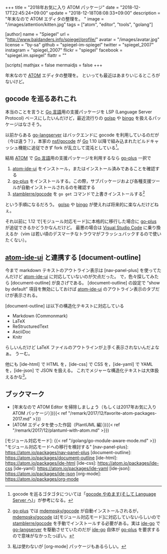 +++
title = "2018年お気に入り ATOM パッケージ"
date = "2018-12-17T22:45:24+09:00"
update = "2018-12-18T08:08:33+09:00"
description = "年末なので ATOM エディタの整理を。 "
image = "/images/attention/kitten.jpg"
tags = ["atom", "editor", "tools", "golang"]

[author]
  name      = "Spiegel"
  url       = "http://www.baldanders.info/spiegel/profile/"
  avatar    = "/images/avatar.jpg"
  license   = "by-sa"
  github    = "spiegel-im-spiegel"
  twitter   = "spiegel_2007"
  instagram = "spiegel_2007"
  flickr    = "spiegel"
  facebook  = "spiegel.im.spiegel"
  flattr    = ""

[scripts]
  mathjax = false
  mermaidjs = false
+++

年末なので [ATOM] エディタの整理を。
といっても最近はあまりいじるところがないけど。

## gocode を巡るあれこれ

本当のことを言うと [Go 言語]用の支援パッケージを LSP (Language Server Protocol) ベースにしたいんだけど，最近流行りの [golsp] や [bingo] を扱えるパッケージはなさそう。

以前からある [go-langserver] はバックエンドに gocode を利用しているのだが（今は違う？），本家の [nsf/gocode] が [Go] 1.10 以降で組み込まれたビルドキャッシュ機能に追従できず fork が乱立して混沌としている[^gc1]。

[^gc1]: gocode を巡るゴタゴタについては「[gocode やめます(そして Language Server へ)](https://mattn.kaoriya.net/software/lang/go/20181217000056.htm)」が参考になる。

結局 [ATOM] で [Go 言語]用の支援パッケージを利用するなら [go-plus] 一択で

1. [atom-ide-ui] をインストール，またはインストール済みであることを確認する
2. [go-plus] をインストールする。この際，サブパッケージおよび各種支援ツールが自動インストールされるのを確認する
3. [stamblerre/gocode] を `go get` コマンドで上書きインストールする[^gp1]

[^gp1]: [go-plus] では [mdempsky/gocode] が自動インストールされるが， [mdempsky/gocode] は[モジュール対応モード]に対応していないらしいので [stamblerre/gocode] を手動でインストールする必要がある。実は [ide-go] で [go-langserver] を駆動させていたのだが [ide-go] 自体が [go-plus] を要求するので意味がなかったっぽい。

という手順になるだろう。
[golsp] や [bingo] が使えれば将来的に楽なんだけどねぇ。

それ以前に 1.12 で[モジュール対応モード]に本格的に移行した場合に [go-plus] が追従できるかどうかなんだけど。
最悪の場合は [Visual Studio Code] に乗り換えるか（vim は若い頃のデスマーチなトラウマがフラッシュバックするので使いたくない）。

## [atom-ide-ui] と連携する [document-outline]

今まで markdown テキストのアウトライン表示は [nav-panel-plus] を使ってたんだけど [atom-ide-ui] に対応していないのが欠点だった。
で，色々探してみたら [document-outline] が良さげである。
[document-outline] の設定で “show by default” 項目を無効にしておけば [atom-ide-ui] のアウトライン表示のタブだけが表示される。

[document-outline] は以下の構造化テキストに対応している

- Markdown (Commonmark)
- LaTeX
- ReStructuredText
- AsciiDoc
- Knitr

らしいんだけど LaTeX ファイルのアウトラインが上手く表示されないんだよなぁ。
うーむ。

他にも [ide-html] で HTML を，[ide-css] で CSS を，[ide-yaml] で YAML を，[ide-json] で JSON を扱える。
これでメジャーな構造化テキストは大体扱えるかな[^om1]。

[^om1]: 私は使わないが [org-mode] パッケージもあるらしい。

## ブックマーク

- [年末なので ATOM Editor を掃除しましょう（もしくは2017年お気に入り ATOM パッケージ）]({{< ref "/remark/2017/12/favorite-atom-packages-2017.md" >}})
- [ATOM エディタを使った作図（PlantUML 編）]({{< ref "/remark/2017/12/plantuml-with-atom.md" >}})

[ATOM]: https://atom.io/ "Atom"
[Visual Studio Code]: https://code.visualstudio.com/ "Visual Studio Code - Code Editing. Redefined"
[Go 言語]: https://golang.org/ "The Go Programming Language"
[Go]: https://golang.org/ "The Go Programming Language"
[golsp]: https://godoc.org/golang.org/x/tools/cmd/golsp "golsp - GoDoc"
[bingo]: https://github.com/saibing/bingo "saibing/bingo: Bingo is a Go language server that speaks Language Server Protocol."
[go-langserver]: https://github.com/sourcegraph/go-langserver "sourcegraph/go-langserver: Go language server to add Go support to editors and other tools that use the Language Server Protocol (LSP)"
[nsf/gocode]: https://github.com/nsf/gocode "nsf/gocode: An autocompletion daemon for the Go programming language"
[mdempsky/gocode]: https://github.com/mdempsky/gocode "mdempsky/gocode: An autocompletion daemon for the Go programming language"
[stamblerre/gocode]: https://github.com/stamblerre/gocode "stamblerre/gocode: An autocompletion daemon for the Go programming language"
[atom-ide-ui]: https://atom.io/packages/atom-ide-ui
[go-plus]: https://atom.io/packages/go-plus
[ide-go]: https://atom.io/packages/ide-go
[モジュール対応モード]: {{< ref "/golang/go-module-aware-mode.md" >}} "モジュール対応モードへの移行を検討する"
[nav-panel-plus]: https://atom.io/packages/nav-panel-plus
[document-outline]: https://atom.io/packages/document-outline
[ide-html]: https://atom.io/packages/ide-html
[ide-css]: https://atom.io/packages/ide-css
[ide-yaml]: https://atom.io/packages/ide-yaml
[ide-json]: https://atom.io/packages/ide-json
[org-mode]: https://atom.io/packages/org-mode
